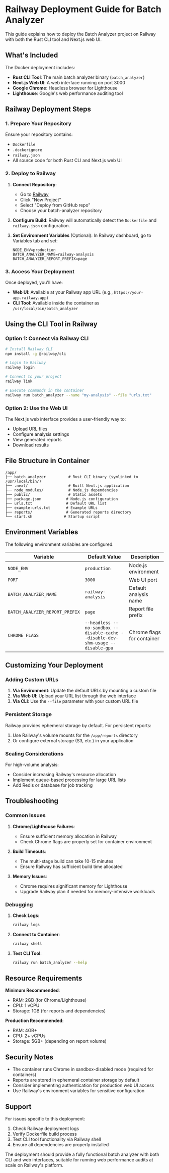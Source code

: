 # Railway Deployment Guide for Batch Analyzer

This guide explains how to deploy the Batch Analyzer project on Railway with both the Rust CLI tool and Next.js web UI.

## What's Included

The Docker deployment includes:
- **Rust CLI Tool**: The main batch analyzer binary (`batch_analyzer`)
- **Next.js Web UI**: A web interface running on port 3000
- **Google Chrome**: Headless browser for Lighthouse
- **Lighthouse**: Google's web performance auditing tool

## Railway Deployment Steps

### 1. Prepare Your Repository

Ensure your repository contains:
- `Dockerfile`
- `.dockerignore`
- `railway.json`
- All source code for both Rust CLI and Next.js web UI

### 2. Deploy to Railway

1. **Connect Repository**:
   - Go to [Railway](https://railway.app)
   - Click "New Project"
   - Select "Deploy from GitHub repo"
   - Choose your batch-analyzer repository

2. **Configure Build**:
   Railway will automatically detect the `Dockerfile` and `railway.json` configuration.

3. **Set Environment Variables** (Optional):
   In Railway dashboard, go to Variables tab and set:
   ```
   NODE_ENV=production
   BATCH_ANALYZER_NAME=railway-analysis
   BATCH_ANALYZER_REPORT_PREFIX=page
   ```

### 3. Access Your Deployment

Once deployed, you'll have:
- **Web UI**: Available at your Railway app URL (e.g., `https://your-app.railway.app`)
- **CLI Tool**: Available inside the container as `/usr/local/bin/batch_analyzer`

## Using the CLI Tool in Railway

### Option 1: Connect via Railway CLI

```bash
# Install Railway CLI
npm install -g @railway/cli

# Login to Railway
railway login

# Connect to your project
railway link

# Execute commands in the container
railway run batch_analyzer --name "my-analysis" --file "urls.txt"
```

### Option 2: Use the Web UI

The Next.js web interface provides a user-friendly way to:
- Upload URL files
- Configure analysis settings
- View generated reports
- Download results

## File Structure in Container

```
/app/
├── batch_analyzer          # Rust CLI binary (symlinked to /usr/local/bin/)
├── .next/                  # Built Next.js application
├── node_modules/           # Node.js dependencies
├── public/                 # Static assets
├── package.json           # Node.js configuration
├── urls.txt               # Default URL list
├── example-urls.txt       # Example URLs
├── reports/               # Generated reports directory
└── start.sh              # Startup script
```

## Environment Variables

The following environment variables are configured:

| Variable | Default Value | Description |
|----------|---------------|-------------|
| `NODE_ENV` | `production` | Node.js environment |
| `PORT` | `3000` | Web UI port |
| `BATCH_ANALYZER_NAME` | `railway-analysis` | Default analysis name |
| `BATCH_ANALYZER_REPORT_PREFIX` | `page` | Report file prefix |
| `CHROME_FLAGS` | `--headless --no-sandbox --disable-cache --disable-dev-shm-usage --disable-gpu` | Chrome flags for container |

## Customizing Your Deployment

### Adding Custom URLs

1. **Via Environment**: Update the default URLs by mounting a custom file
2. **Via Web UI**: Upload your URL list through the web interface
3. **Via CLI**: Use the `--file` parameter with your custom URL file

### Persistent Storage

Railway provides ephemeral storage by default. For persistent reports:
1. Use Railway's volume mounts for the `/app/reports` directory
2. Or configure external storage (S3, etc.) in your application

### Scaling Considerations

For high-volume analysis:
- Consider increasing Railway's resource allocation
- Implement queue-based processing for large URL lists
- Add Redis or database for job tracking

## Troubleshooting

### Common Issues

1. **Chrome/Lighthouse Failures**:
   - Ensure sufficient memory allocation in Railway
   - Check Chrome flags are properly set for container environment

2. **Build Timeouts**:
   - The multi-stage build can take 10-15 minutes
   - Ensure Railway has sufficient build time allocated

3. **Memory Issues**:
   - Chrome requires significant memory for Lighthouse
   - Upgrade Railway plan if needed for memory-intensive workloads

### Debugging

1. **Check Logs**:
   ```bash
   railway logs
   ```

2. **Connect to Container**:
   ```bash
   railway shell
   ```

3. **Test CLI Tool**:
   ```bash
   railway run batch_analyzer --help
   ```

## Resource Requirements

**Minimum Recommended**:
- RAM: 2GB (for Chrome/Lighthouse)
- CPU: 1 vCPU
- Storage: 1GB (for reports and dependencies)

**Production Recommended**:
- RAM: 4GB+
- CPU: 2+ vCPUs
- Storage: 5GB+ (depending on report volume)

## Security Notes

- The container runs Chrome in sandbox-disabled mode (required for containers)
- Reports are stored in ephemeral container storage by default
- Consider implementing authentication for production web UI access
- Use Railway's environment variables for sensitive configuration

## Support

For issues specific to this deployment:
1. Check Railway deployment logs
2. Verify Dockerfile build process
3. Test CLI tool functionality via Railway shell
4. Ensure all dependencies are properly installed

The deployment should provide a fully functional batch analyzer with both CLI and web interfaces, suitable for running web performance audits at scale on Railway's platform.
